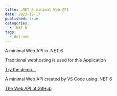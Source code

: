 ```yaml
---
title: .NET 6 minimal Web API 
date: 2023-12-17
published: true
categories:
  - .NET 6
tags:
  - dot-net
---
```



A minimal Web API in .NET 6

Traditional webhosting is used for this Application

<a href="https://dotnet.minimal.api.persteenolsen.com/products" target="_blank" title="Minimal Web API in .NET 6">Try the demo...</a>

<p>A minimal Web API created by VS Code using .NET 6</p>

<a href="https://github.com/persteenolsen/dotnet-6-minimal-api" target="_blank">The Web API at GitHub</a>
